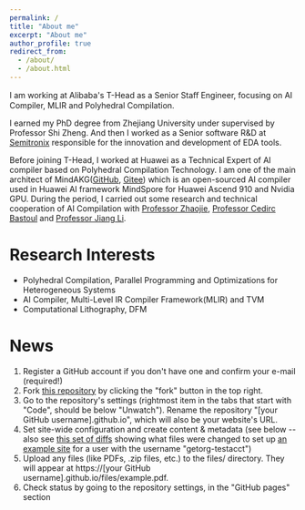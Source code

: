 ```yaml
---
permalink: /
title: "About me"
excerpt: "About me"
author_profile: true
redirect_from: 
  - /about/
  - /about.html
---
```


I am working at Alibaba's T-Head as a Senior Staﬀ Engineer, focusing on AI Compiler, MLIR and Polyhedral Compilation.

I earned my PhD degree from Zhejiang University under supervised by Professor Shi Zheng. And then I worked as a Senior software R&D at [Semitronix](https://www.semitronix.com/?cur_lang=en) responsible for the innovation and development of EDA tools.

Before joining T-Head, I worked at Huawei as a Technical Expert of AI compiler based on Polyhedral Compilation Technology. I am one of the main architect of MindAKG([GitHub](https://github.com/mindspore-ai/akg/blob/master/RELEASE.md), [Gitee](https://gitee.com/mindspore/akg)) which is an open-sourced AI compiler used in Huawei AI framework MindSpore for Huawei Ascend 910 and Nvidia GPU. During the period, I carried out some research and technical cooperation of AI Compilation with [Professor Zhaojie](https://yaozhujia.github.io/), [Professor Cedirc Bastoul](http://icps.u-strasbg.fr/people/bastoul/public_html/) and [Professor Jiang Li](https://cs.sjtu.edu.cn/~jiangli/).

Research Interests
======

- Polyhedral Compilation, Parallel Programming and Optimizations for Heterogeneous Systems
- AI Compiler, Multi-Level IR Compiler Framework(MLIR) and TVM
- Computational Lithography, DFM

News
======
1. Register a GitHub account if you don't have one and confirm your e-mail (required!)
1. Fork [this repository](https://github.com/academicpages/academicpages.github.io) by clicking the "fork" button in the top right. 
1. Go to the repository's settings (rightmost item in the tabs that start with "Code", should be below "Unwatch"). Rename the repository "[your GitHub username].github.io", which will also be your website's URL.
1. Set site-wide configuration and create content & metadata (see below -- also see [this set of diffs](http://archive.is/3TPas) showing what files were changed to set up [an example site](https://getorg-testacct.github.io) for a user with the username "getorg-testacct")
1. Upload any files (like PDFs, .zip files, etc.) to the files/ directory. They will appear at https://[your GitHub username].github.io/files/example.pdf.  
1. Check status by going to the repository settings, in the "GitHub pages" section